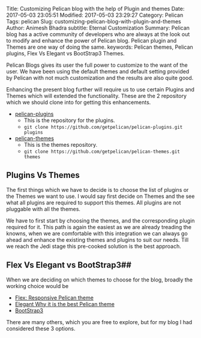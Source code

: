 Title: Customizing Pelican blog with the help of Plugin and themes
Date: 2017-05-03 23:05:51
Modified: 2017-05-03 23:29:27
Category: Pelican
Tags: pelican
Slug: customizing-pelican-blog-with-plugin-and-themes
Author: Animesh Bhadra
subtitle: Eternal Customization
Summary: Pelican blog has a active community of developers who are always at the look out to modify and enhance the power of Pelican blog. Pelican plugin and Themes are one way of doing the same.
keywords: Pelican themes, Pelican plugins, Flex Vs Elegant vs BootStrap3 Themes.

Pelican Blogs gives its user the full power to customize to the want of the user. We have been using the default themes and default setting provided by Pelican with not much customization and the results are also quite good.

Enhancing the present blog further will require us to use certain Plugins and Themes which will extended the functionality. These are the 2 repository which we should clone into for getting this enhancements.

* [pelican-plugins ](https://github.com/getpelican/pelican-plugins "Pelican Plugins ")
    - This is the repository for the plugins.
    - `git clone https://github.com/getpelican/pelican-plugins.git plugins`
* [pelican-themes ](https://github.com/getpelican/pelican-themes "Pelican Themes")
    - This is the themes repository.
    - `git clone https://github.com/getpelican/pelican-themes.git themes`


## Plugins Vs Themes ##

The first things which we have to decide is to choose the list of plugins or the Themes we want to use. I would say first decide on Themes and the see what all plugins are required to support this themes. All plugins are not pluggable with all the themes.

We have to first start by choosing the themes, and the corresponding plugin required for it. This path is again the easiest as we are already treading the knowns, when we are comfortable with this integration we can always go ahead and enhance the existing themes and plugins to suit our needs. Till we reach the Jedi stage this pre-cooked solution is the best approach.


## Flex Vs Elegant vs BootStrap3##

When we are deciding on which themes to choose for the blog, broadly the working choice would be 

* [Flex: Responsive Pelican theme ](https://blog.alexandrevicenzi.com/flex-pelican-theme.html "Flex: Responsive Pelican theme ")
* [Elegant Why it is the best Pelican theme ](http://oncrashreboot.com/elegant-best-pelican-theme-features "Elegant Why it is the best Pelican theme")
* [BootStrap3](https://github.com/getpelican/pelican-themes/tree/master/pelican-bootstrap3 "BootStrap3")

There are many others, which you are free to explore, but for my blog I had considered these 3 options.

